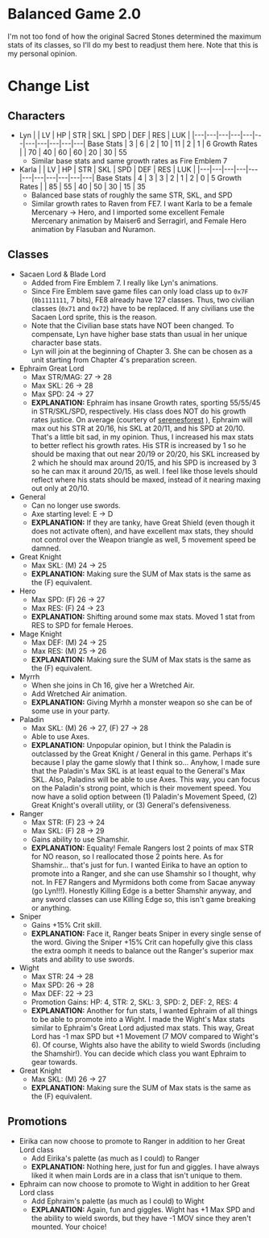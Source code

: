 # Balanced Game 2.0

I'm not too fond of how the original Sacred Stones determined the maximum stats of its classes,
so I'll do my best to readjust them here. Note that this is my personal opinion.

# Change List

## Characters

- Lyn
  | | LV | HP | STR | SKL | SPD | DEF | RES | LUK |
  |---|---|---|---|---|---|---|---|---|---|---|
  Base Stats | 3 | 6 | 2 | 10 | 11 | 2 | 1 | 6
  Growth Rates | | 70 | 40 | 60 | 60 | 20 | 30 | 55
  - Similar base stats and same growth rates as Fire Emblem 7
- Karla
  | | LV | HP | STR | SKL | SPD | DEF | RES | LUK |
  |---|---|---|---|---|---|---|---|---|---|---|
  Base Stats | 4 | 3 | 3 | 2 | 1 | 2 | 0 | 5
  Growth Rates | | 85 | 55 | 40 | 50 | 30 | 15 | 35
  - Balanced base stats of roughly the same STR, SKL, and SPD
  - Similar growth rates to Raven from FE7. I want Karla to be a female Mercenary -> Hero,
    and I imported some excellent Female Mercenary animation by Maiser6 and Serragirl, and
    Female Hero animation by Flasuban and Nuramon.

## Classes

- Sacaen Lord & Blade Lord
  - Added from Fire Emblem 7. I really like Lyn's animations.
  - Since Fire Emblem save game files can only load class up to `0x7F` (`0b1111111`, 7 bits), FE8
    already have 127 classes. Thus, two civilian classes (`0x71` and `0x72`) have to be replaced.
    If any civilians use the Sacaen Lord sprite, this is the reason.
  - Note that the Civilian base stats have NOT been changed. To compensate, Lyn have higher
    base stats than usual in her unique character base stats.
  - Lyn will join at the beginning of Chapter 3. She can be chosen as a unit starting from
    Chapter 4's preparation screen.
- Ephraim Great Lord
  - Max STR/MAG: 27 → 28
  - Max SKL: 26 → 28
  - Max SPD: 24 → 27
  - **EXPLANATION:** Ephraim has insane Growth rates, sporting 55/55/45 in STR/SKL/SPD, respectively.
    His class does NOT do his growth rates justice. On average (courtery of [serenesforest](https://serenesforest.net/the-sacred-stones/characters/average-stats/ephraim/) ), Ephraim will max out his STR at 20/16,
    his SKL at 20/11, and his SPD at 20/10. That's a little bit sad, in my opinion. Thus, I increased
    his max stats to better reflect his growth rates. His STR is increased by 1 so he should be
    maxing that out near 20/19 or 20/20, his SKL increased by 2 which he should max around 20/15,
    and his SPD is increased by 3 so he can max it around 20/15, as well. I feel like those levels
    should reflect where his stats should be maxed, instead of it nearing maxing out only at 20/10.
- General
  - Can no longer use swords.
  - Axe starting level: E → D
  - **EXPLANATION:** If they are tanky, have Great Shield (even though it does not activate often), and have
    excellent max stats, they should not control over the Weapon triangle as well, 5 movement speed
    be damned.
- Great Knight
  - Max SKL: (M) 24 → 25
  - **EXPLANATION:** Making sure the SUM of Max stats is the same as the (F) equivalent.
- Hero
  - Max SPD: (F) 26 → 27
  - Max RES: (F) 24 → 23
  - **EXPLANATION:** Shifting around some max stats. Moved 1 stat from RES to SPD for
    female Heroes.
- Mage Knight
  - Max DEF: (M) 24 → 25
  - Max RES: (M) 25 → 26
  - **EXPLANATION:** Making sure the SUM of Max stats is the same as the (F) equivalent.
- Myrrh
  - When she joins in Ch 16, give her a Wretched Air.
  - Add Wretched Air animation.
  - **EXPLANATION:** Giving Myrhh a monster weapon so she can be of some use in your party.
- Paladin
  - Max SKL: (M) 26 → 27, (F) 27 → 28
  - Able to use Axes.
  - **EXPLANATION:** Unpopular opinion, but I think the Paladin is outclassed by the Great Knight /
    General in this game. Perhaps it's because I play the game slowly that I think so... Anyhow, I made
    sure that the Paladin's Max SKL is at least equal to the General's Max SKL. Also, Paladins will
    be able to use Axes. This way, you can focus on the Paladin's strong point, which is their
    movement speed. You now have a solid option between (1) Paladin's Movement Speed, (2) Great
    Knight's overall utility, or (3) General's defensiveness.
- Ranger
  - Max STR: (F) 23 → 24
  - Max SKL: (F) 28 → 29
  - Gains ability to use Shamshir.
  - **EXPLANATION:** Equality! Female Rangers lost 2 points of max STR for NO reason, so I reallocated
    those 2 points here. As for Shamshir... that's just for fun. I wanted Eirika to have an option to
    promote into a Ranger, and
    she can use Shamshir so I thought, why not. In FE7 Rangers and Myrmidons both come from Sacae
    anyway (go Lyn!!!). Honestly Killing Edge is a better Shamshir anyway, and any sword classes
    can use Killing Edge so, this isn't game breaking or anything.
- Sniper
  - Gains +15% Crit skill.
  - **EXPLANATION:** Face it, Ranger beats Sniper in every single sense of the word. Giving the
    Sniper +15% Crit can hopefully give this class the extra oomph it needs to balance out the
    Ranger's superior max stats and ability to use swords.
- Wight
  - Max STR: 24 → 28
  - Max SPD: 26 → 28
  - Max DEF: 22 → 23
  - Promotion Gains: HP: 4, STR: 2, SKL: 3, SPD: 2, DEF: 2, RES: 4
  - **EXPLANATION:** Another for fun stats, I wanted Ephraim of all things to be able to promote
    into a Wight. I made the Wight's Max stats similar to Ephraim's Great Lord adjusted max stats.
    This way, Great Lord has -1 max SPD but +1 Movement (7 MOV compared to Wight's 6). Of course,
    Wights also have the ability to wield Swords (including the Shamshir!). You can decide
    which class you want Ephraim to gear towards.
- Great Knight
  - Max SKL: (M) 26 → 27
  - **EXPLANATION:** Making sure the SUM of Max stats is the same as the (F) equivalent.

## Promotions

- Eirika can now choose to promote to Ranger in addition to her Great Lord class
  - Add Eirika's palette (as much as I could) to Ranger
  - **EXPLANATION:** Nothing here, just for fun and giggles. I have always liked it when main
    Lords are in a class that isn't unique to them.
- Ephraim can now choose to promote to Wight in addition to her Great Lord class
  - Add Ephraim's palette (as much as I could) to Wight
  - **EXPLANATION:** Again, fun and giggles. Wight has +1 Max SPD and the ability to wield swords, but
    they have -1 MOV since they aren't mounted. Your choice!
